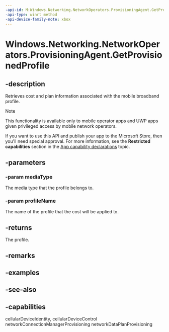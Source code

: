 ```yaml
---
-api-id: M:Windows.Networking.NetworkOperators.ProvisioningAgent.GetProvisionedProfile(Windows.Networking.NetworkOperators.ProfileMediaType,System.String)
-api-type: winrt method
-api-device-family-note: xbox
---
```


<!-- Method syntax
public Windows.Networking.NetworkOperators.ProvisionedProfile GetProvisionedProfile(Windows.Networking.NetworkOperators.ProfileMediaType mediaType, System.String profileName)
-->

# Windows.Networking.NetworkOperators.ProvisioningAgent.GetProvisionedProfile

## -description
Retrieves cost and plan information associated with the mobile broadband profile.

> [!NOTE]
> This functionality is available only to mobile operator apps and UWP apps given privileged access by mobile network operators.
> 
> If you want to use this API and publish your app to the Microsoft Store, then you'll need special approval. For more information, see the **Restricted capabilities** section in the [App capability declarations](/windows/uwp/packaging/app-capability-declarations#restricted-capabilities) topic. 

## -parameters
### -param mediaType
The media type that the profile belongs to.

### -param profileName
The name of the profile that the cost will be applied to.

## -returns
The profile.

## -remarks

## -examples

## -see-also


## -capabilities
cellularDeviceIdentity, cellularDeviceControl
networkConnectionManagerProvisioning
networkDataPlanProvisioning

